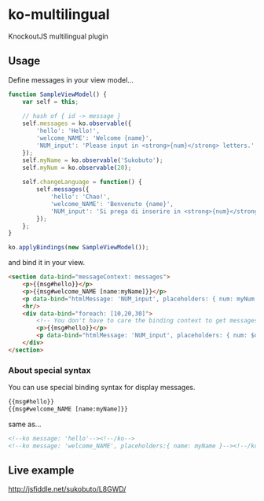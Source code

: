 ko-multilingual
===============

KnockoutJS multilingual plugin

## Usage

Define messages in your view model...

```js
function SampleViewModel() {
    var self = this;
    
    // hash of { id -> message }
    self.messages = ko.observable({
        'hello': 'Hello!',
        'welcome_NAME': 'Welcome {name}',
        'NUM_input': 'Please input in <strong>{num}</strong> letters.'
    });
    self.myName = ko.observable('Sukobuto');
    self.myNum = ko.observable(20);
    
    self.changeLanguage = function() {
        self.messages({
            'hello': 'Chao!',
            'welcome_NAME': 'Benvenuto {name}',
            'NUM_input': 'Si prega di inserire in <strong>{num}</strong> lettere.'
        });
    };
}

ko.applyBindings(new SampleViewModel());
```

and bind it in your view.

```html
<section data-bind="messageContext: messages">
    <p>{{msg#hello}}</p>
    <p>{{msg#welcome_NAME [name:myName]}}</p>
    <p data-bind="htmlMessage: 'NUM_input', placeholders: { num: myNum }"></p>
    <hr/>
    <div data-bind="foreach: [10,20,30]">
        <!-- You don't have to care the binding context to get messages. -->
        <p>{{msg#hello}}</p>
        <p data-bind="htmlMessage: 'NUM_input', placeholders: { num: $data }"></p>
    </div>
</section>
```

### About special syntax

You can use special binding syntax for display messages.

```html
{{msg#hello}}
{{msg#welcome_NAME [name:myName]}}
```

same as...

```html
<!--ko message: 'hello'--><!--/ko-->
<!--ko message: 'welcome_NAME', placeholders:{ name: myName }--><!--/ko-->
```

## Live example

http://jsfiddle.net/sukobuto/L8GWD/
